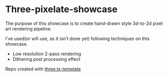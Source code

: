 # Three-pixelate-showcase

The purpose of this showcase is to create hand-drawn style 3d-to-2d pixel art rendering pipeline.

I've used(or will use, as it isn't done yet) following techniques on this showcase.

- Low resolution 2-pass rendering
- Dithering post processing effect

Repo created with [three.ts-template](https://github.com/marquizzo/three.ts-template)
